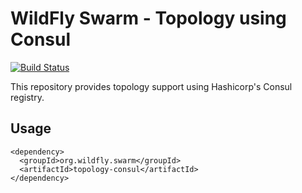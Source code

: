 # WildFly Swarm - Topology using Consul

[![Build Status](https://projectodd.ci.cloudbees.com/buildStatus/icon?job=wildfly-swarm-topology-consul)](https://projectodd.ci.cloudbees.com/job/wildfly-swarm-topology-consul/)

This repository provides topology support using Hashicorp's Consul
registry.

## Usage

    <dependency>
      <groupId>org.wildfly.swarm</groupId>
      <artifactId>topology-consul</artifactId>
    </dependency>

